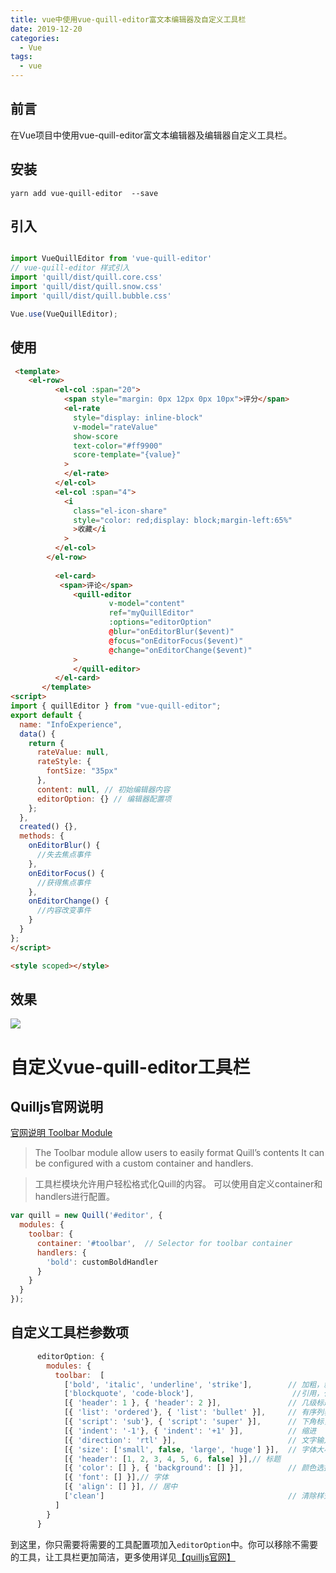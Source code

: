 ```yaml
---
title: vue中使用vue-quill-editor富文本编辑器及自定义工具栏
date: 2019-12-20
categories:
  - Vue
tags:
  - vue
---
```


## 前言

在Vue项目中使用vue-quill-editor富文本编辑器及编辑器自定义工具栏。

## 安装
`yarn add vue-quill-editor  --save`

## 引入
```js

import VueQuillEditor from 'vue-quill-editor'
// vue-quill-editor 样式引入
import 'quill/dist/quill.core.css'
import 'quill/dist/quill.snow.css'
import 'quill/dist/quill.bubble.css'

Vue.use(VueQuillEditor);

```

## 使用

```html
 <template>
 	<el-row>
          <el-col :span="20">
            <span style="margin: 0px 12px 0px 10px">评分</span>
            <el-rate
              style="display: inline-block"
              v-model="rateValue"
              show-score
              text-color="#ff9900"
              score-template="{value}"
            >
            </el-rate>
          </el-col>
          <el-col :span="4">
            <i
              class="el-icon-share"
              style="color: red;display: block;margin-left:65%"
              >收藏</i
            >
          </el-col>
        </el-row>
        
          <el-card>
           <span>评论</span>
              <quill-editor
                      v-model="content"
                      ref="myQuillEditor"
                      :options="editorOption"
                      @blur="onEditorBlur($event)"
                      @focus="onEditorFocus($event)"
                      @change="onEditorChange($event)"
              >
              </quill-editor>
          </el-card>
       </template>
<script>
import { quillEditor } from "vue-quill-editor";
export default {
  name: "InfoExperience",
  data() {
    return {
      rateValue: null,
      rateStyle: {
        fontSize: "35px"
      },
      content: null, // 初始编辑器内容
      editorOption: {} // 编辑器配置项
    };
  },
  created() {},
  methods: {
    onEditorBlur() {
      //失去焦点事件
    },
    onEditorFocus() {
      //获得焦点事件
    },
    onEditorChange() {
      //内容改变事件
    }
  }
};
</script>

<style scoped></style>

```
## 效果
![](https://user-gold-cdn.xitu.io/2019/10/22/16df2ec81cadac30?w=1635&h=385&f=png&s=35482)

# 自定义vue-quill-editor工具栏
## Quilljs官网说明
[官网说明 Toolbar Module](https://quilljs.com/docs/modules/toolbar/)

>The Toolbar module allow users to easily format Quill’s contents
It can be configured with a custom container and handlers.

>工具栏模块允许用户轻松格式化Quill的内容。
可以使用自定义container和 handlers进行配置。
```js
var quill = new Quill('#editor', {
  modules: {
    toolbar: {
      container: '#toolbar',  // Selector for toolbar container
      handlers: {
        'bold': customBoldHandler
      }
    }
  }
});
```

## 自定义工具栏参数项
```js
      editorOption: {
        modules: {
          toolbar:  [
            ['bold', 'italic', 'underline', 'strike'],        // 加粗，斜体，下划线，删除线
            ['blockquote', 'code-block'],                      //引用，代码块
            [{ 'header': 1 }, { 'header': 2 }],               // 几级标题
            [{ 'list': 'ordered'}, { 'list': 'bullet' }],     // 有序列表，无序列表
            [{ 'script': 'sub'}, { 'script': 'super' }],      // 下角标，上角标
            [{ 'indent': '-1'}, { 'indent': '+1' }],          // 缩进
            [{ 'direction': 'rtl' }],                         // 文字输入方向
            [{ 'size': ['small', false, 'large', 'huge'] }],  // 字体大小
            [{ 'header': [1, 2, 3, 4, 5, 6, false] }],// 标题
            [{ 'color': [] }, { 'background': [] }],          // 颜色选择
            [{ 'font': [] }],// 字体
            [{ 'align': [] }], // 居中
            ['clean']                                         // 清除样式
          ]
        }
      }
```
到这里，你只需要将需要的工具配置项加入`editorOption`中。你可以移除不需要的工具，让工具栏更加简洁，更多使用详见[【quilljs官网】](https://quilljs.com/docs/modules/toolbar/)
